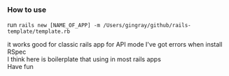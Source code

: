 ### How to use
run ```rails new [NAME_OF_APP] -m /Users/gingray/github/rails-template/template.rb```

it works good for classic rails app for API mode I've got errors when install RSpec  
I think here is boilerplate that using in most rails apps  
Have fun
